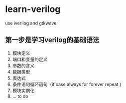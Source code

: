 # learn-verilog
use iverilog and gtkwave
## 第一步是学习verilog的基础语法
1. 模块定义
2. 端口和变量的定义
3. 参数的含义
4. 数据类型
5. 表达式
6. 条件语句循环语句（if case always for forever repeat )
7. 模块实例化
8. ...
to do 